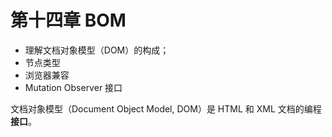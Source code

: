 # 第十四章 BOM

- 理解文档对象模型（DOM）的构成；
- 节点类型
- 浏览器兼容
- Mutation Observer 接口

文档对象模型（Document Object Model, DOM）是 HTML 和 XML 文档的编程**接口**。
